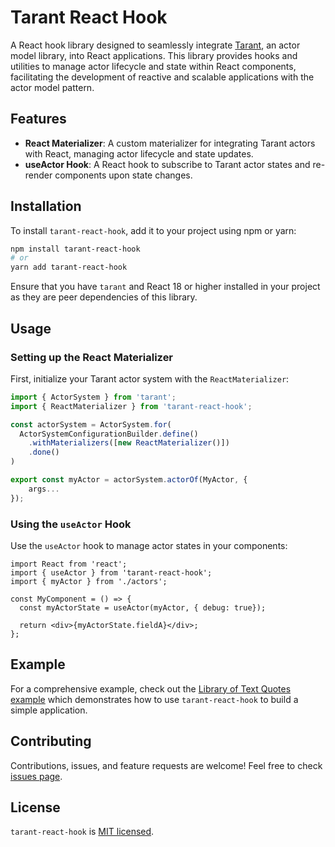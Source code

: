 # Tarant React Hook

A React hook library designed to seamlessly integrate [Tarant](https://github.com/guillempuche/tarant), an actor model library, into React applications. This library provides hooks and utilities to manage actor lifecycle and state within React components, facilitating the development of reactive and scalable applications with the actor model pattern.

## Features

- **React Materializer**: A custom materializer for integrating Tarant actors with React, managing actor lifecycle and state updates.
- **useActor Hook**: A React hook to subscribe to Tarant actor states and re-render components upon state changes.

## Installation

To install `tarant-react-hook`, add it to your project using npm or yarn:

```bash
npm install tarant-react-hook
# or
yarn add tarant-react-hook
```

Ensure that you have `tarant` and React 18 or higher installed in your project as they are peer dependencies of this library.

## Usage

### Setting up the React Materializer

First, initialize your Tarant actor system with the `ReactMaterializer`:

```typescript
import { ActorSystem } from 'tarant';
import { ReactMaterializer } from 'tarant-react-hook';

const actorSystem = ActorSystem.for(
  ActorSystemConfigurationBuilder.define()
    .withMaterializers([new ReactMaterializer()])
    .done()
)

export const myActor = actorSystem.actorOf(MyActor, {
	args...
});
```

### Using the `useActor` Hook

Use the `useActor` hook to manage actor states in your components:

```tsx
import React from 'react';
import { useActor } from 'tarant-react-hook';
import { myActor } from './actors';

const MyComponent = () => {
  const myActorState = useActor(myActor, { debug: true});

  return <div>{myActorState.fieldA}</div>;
};
```

## Example

For a comprehensive example, check out the [Library of Text Quotes example](https://github.com/guillempuche/tarant-react/blob/main/examples/library_of_text_quotes/) which demonstrates how to use `tarant-react-hook` to build a simple application.

## Contributing

Contributions, issues, and feature requests are welcome! Feel free to check [issues page](https://github.com/guillempuche/tarant-react/issues).

## License

`tarant-react-hook` is [MIT licensed](https://github.com/guillempuche/tarant-react/blob/main/LICENSE).